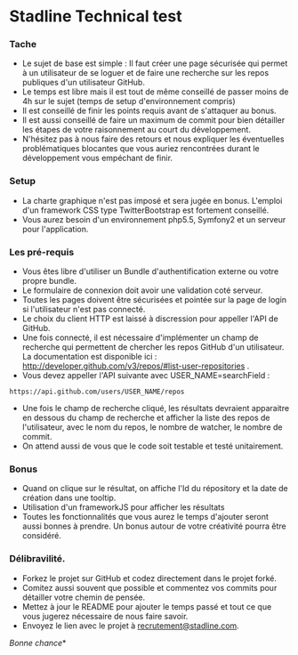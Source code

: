 # Stadline Technical test

### Tache

* Le sujet de base est simple : Il faut créer une page sécurisée qui permet à un utilisateur de se loguer et de faire une recherche sur les repos publiques d'un utilisateur GitHub.
* Le temps est libre mais il est tout de même conseillé de passer moins de 4h sur le sujet (temps de setup d'environnement compris)
* Il est conseillé de finir les points requis avant de s'attaquer au bonus. 
* Il est aussi conseillé de faire un maximum de commit pour bien détailler les étapes de votre raisonnement au court du développement. 
* N'hésitez pas à nous faire des retours et nous expliquer les éventuelles problématiques blocantes que vous auriez rencontrées durant le développement vous empéchant de finir.

### Setup

* La charte graphique n'est pas imposé et sera jugée en bonus. L'emploi d'un framework CSS type TwitterBootstrap est fortement conseillé. 
* Vous aurez besoin d'un environnement php5.5, Symfony2 et un serveur pour l'application. 
 
### Les pré-requis

* Vous êtes libre d'utiliser un Bundle d'authentification externe ou votre propre bundle. 
* Le formulaire de connexion doit avoir une validation coté serveur. 
* Toutes les pages doivent être sécurisées et pointée sur la page de login si l'utilisateur n'est pas connecté. 
* Le choix du client HTTP est laissé à discression pour appeller l'API de GitHub. 
* Une fois connecté, il est nécessaire d'implémenter un champ de recherche qui permettent de chercher les repos GitHub d'un utilisateur. La documentation est disponible ici : http://developer.github.com/v3/repos/#list-user-repositories . 
* Vous devez appeller l'API suivante avec USER_NAME=searchField :
```
https://api.github.com/users/USER_NAME/repos
```
* Une fois le champ de recherche cliqué, les résultats devraient apparaitre en dessous du champ de recherche et afficher la liste des repos de l'utilisateur, avec le nom du repos, le nombre de watcher, le nombre de commit.
* On attend aussi de vous que le code soit testable et testé unitairement.

### Bonus

* Quand on clique sur le résultat, on affiche l'Id du répository et la date de création dans une tooltip. 
* Utilisation d'un frameworkJS pour afficher les résultats
* Toutes les fonctionnalités que vous aurez le temps d'ajouter seront aussi bonnes à prendre. Un bonus autour de votre créativité pourra être considéré.

### Délibravilité. 

* Forkez le projet sur GitHub et codez directement dans le projet forké. 
* Comitez aussi souvent que possible et commentez vos commits pour détailler votre chemin de pensée. 
* Mettez à jour le README pour ajouter le temps passé et tout ce que vous jugerez nécessaire de nous faire savoir. 
* Envoyez le lien avec le projet à recrutement@stadline.com. 

*Bonne chance**
